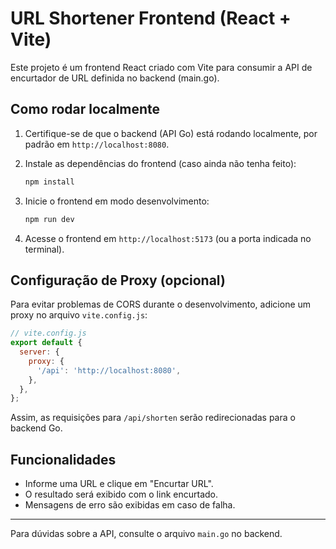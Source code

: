 # URL Shortener Frontend (React + Vite)

Este projeto é um frontend React criado com Vite para consumir a API de encurtador de URL definida no backend (main.go).

## Como rodar localmente

1. Certifique-se de que o backend (API Go) está rodando localmente, por padrão em `http://localhost:8080`.
2. Instale as dependências do frontend (caso ainda não tenha feito):

   ```bash
   npm install
   ```

3. Inicie o frontend em modo desenvolvimento:

   ```bash
   npm run dev
   ```

4. Acesse o frontend em `http://localhost:5173` (ou a porta indicada no terminal).

## Configuração de Proxy (opcional)

Para evitar problemas de CORS durante o desenvolvimento, adicione um proxy no arquivo `vite.config.js`:

```js
// vite.config.js
export default {
  server: {
    proxy: {
      '/api': 'http://localhost:8080',
    },
  },
};
```

Assim, as requisições para `/api/shorten` serão redirecionadas para o backend Go.

## Funcionalidades
- Informe uma URL e clique em "Encurtar URL".
- O resultado será exibido com o link encurtado.
- Mensagens de erro são exibidas em caso de falha.

---

Para dúvidas sobre a API, consulte o arquivo `main.go` no backend.
